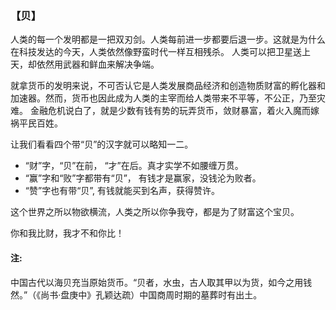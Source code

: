 ### 【贝】

人类的每一个发明都是一把双刃剑。人类每前进一步都要后退一步。这就是为什么在科技发达的今天，人类依然像野蛮时代一样互相残杀。
人类可以把卫星送上天，却依然用武器和鲜血来解决争端。

就拿货币的发明来说，不可否认它是人类发展商品经济和创造物质财富的孵化器和加速器。然而，货币也因此成为人类的主宰而给人类带来不平等，不公正，乃至灾难。
金融危机说白了，就是少数有钱有势的玩弄货币，敛财暴富，着火入魔而嫁祸平民百姓。

让我们看看四个带“贝”的汉字就可以略知一二。
- “财”字，“贝”在前， “才”在后。真才实学不如腰缠万贯。
- “赢”字和“败”字都带有“贝”， 有钱才是赢家，没钱沦为败者。
- “赞”字也有带“贝”, 有钱就能买到名声，获得赞许。

这个世界之所以物欲横流，人类之所以你争我夺，都是为了财富这个宝贝。

你和我比财，我才不和你比！

#### 注: 
中国古代以海贝充当原始货币。“贝者，水虫，古人取其甲以为货，如今之用钱然。”（《尚书·盘庚中》孔颖达疏）中国商周时期的墓葬时有出土。
